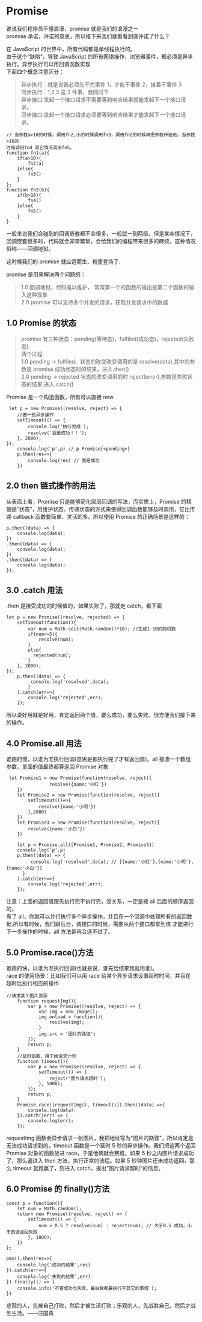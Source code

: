 # Promise

谁说我们程序员不懂浪漫，promise 就是我们的浪漫之一 <br>
promise 承诺，许诺的意思，所以接下来我们就看看到底许诺了什么？

在 JavaScript 的世界中，所有代码都是单线程执行的。<br>
由于这个“缺陷”，导致 JavaScript 的所有网络操作，浏览器事件，都必须是异步执行。异步执行可以用回调函数实现<br>
下面四个概念注意区分：

> 异步执行：就是说我必须先干完事件 1，才能干事件 2，接着干事件 3<br>
> 同步执行：1,2,3 这 3 件事，我同时干<br>
> 异步接口:发起一个接口请求不需要等到响应结果就能发起下一个接口请求。<br>
> 同步接口:发起一个接口请求必须要等到响应结果才能发起下一个接口请求。

```
// 当参数a>10的时候，调用fn2,小的时候调用fn3，调用fn2的时候再把参数传给他，当参数>16的
时候调用fn4 其它情况调用fn5，
function fn1(a){
    if(a>10){
        fn2(a)
    }else{
        fn3()
    }
};
function fn2(b){
    if(b>16){
        fn4()
    }else{
        fn5()
    }
}
```

一般来说我们会碰到的回调嵌套都不会很多，一般就一到两级，但是某些情况下，回调嵌套很多时，代码就会非常繁琐，会给我们的编程带来很多的麻烦，这种情况俗称——回调地狱。<br>

这时候我们的 promise 就应运而生、粉墨登场了.<br>

promise 是用来解决两个问题的：

> 1.0 回调地狱，代码难以维护， 常常第一个的函数的输出是第二个函数的输入这种现象 <br>
> 2.0 promise 可以支持多个并发的请求，获取并发请求中的数据

## 1.0 Promise 的状态

> promise 有三种状态：pending(等待态)，fulfiled(成功态)，rejected(失败态)<br>
> 两个过程: <br>
> 1.0 pending -> fulfiled、状态的改变改变调用的是 resolve(data),其中的参数是 promise 成功状态时的结果，进入.then()<br>
> 2.0 pending -> rejected 状态的改变调用的时 reject(error),参数是失败状态的结果,进入.catch()

Promise 是一个构造函数，所有可以直接 new

```
 let p = new Promise((resolve, reject) => {
    //做一些异步操作
    setTimeout(() => {
        console.log('执行完成');
        resolve('我是成功！！');
    }, 2000);
});
    console.log('p',p) // p Promise{<pending>}
    p.then(res=>{
        console.log(res) // 我是成功
    })
```

## 2.0 then 链式操作的用法

从表面上看，Promise 只是能够简化层层回调的写法，而实质上，Promise 的精髓是“状态”，用维护状态、传递状态的方式来使得回调函数能够及时调用，它比传递 callback 函数要简单、灵活的多。所以使用 Promise 的正确场景是这样的：

```
p.then((data) => {
    console.log(data);
})
.then((data) => {
    console.log(data);
})
.then((data) => {
    console.log(data);
});
```

## 3.0 .catch 用法

.then 是接受成功的时候值的，如果失败了，那就走 catch，看下面

```
let p = new Promise((resolve, rejected) => {
    setTimeout(function(){
        var num = Math.ceil(Math.random()*10); //生成1-10的随机数
        if(num<=5){
            resolve(num);
        }
        else{
          rejected(num);
        }
    }, 2000);
});
    p.then((data) => {
         console.log('resolved',data);
        }
    ).catch(err=>{
        console.log('rejected',err);
    });
```

所以说好用就是好用，肯定返回两个值，要么成功，要么失败，很方便我们接下来的操作。

## 4.0 Promise.all 用法

谁跑的慢，以谁为准执行回调(意思是都执行完了才有返回值)。all 接收一个数组参数，里面的值最终都算返回 Promise 对象

```
 let Promise1 = new Promise(function(resolve, reject){
                resolve({name:'小红'})
    })
    let Promise2 = new Promise(function(resolve, reject){
        setTimeout(()=>{
            resolve({name:'小明'})
        },2000)
    })
    let Promise3 = new Promise(function(resolve, reject){
        resolve({name:'小白'})
    })

    let p = Promise.all([Promise1, Promise2, Promise3])
    console.log('p',p)
    p.then((data) => {
         console.log('resolved',data); // [{name:'小红'},{name:'小明'},{name:'小白'}]
      }
    ).catch(err=>{
        console.log('rejected',err);
    });
```

注意：上面的返回值跟先执行完不执行完，没关系，一定是按 all 后面的顺序返回的。<br>
有了 all，你就可以并行执行多个异步操作，并且在一个回调中处理所有的返回数据.所以有时候，我们跟后台，调接口的时候，需要从两个接口都拿到值
才能进行下一步操作的时候，all 方法是再合适不过了。

## 5.0 Promise.race()方法

谁跑的快，以谁为准执行回调(也就是说，谁先给结果我就用谁)。<br>
race 的使用场景：比如我们可以用 race 给某个异步请求设置超时时间，并且在超时后执行相应的操作

```
//请求某个图片资源
    function requestImg(){
        var p = new Promise((resolve, reject) => {
            var img = new Image();
            img.onload = function(){
                resolve(img);
            }
            img.src = '图片的路径';
        });
        return p;
    }
    //延时函数，用于给请求计时
    function timeout(){
        var p = new Promise((resolve, reject) => {
            setTimeout(() => {
                reject('图片请求超时');
            }, 5000);
        });
        return p;
    }
    Promise.race([requestImg(), timeout()]).then((data) =>{
        console.log(data);
    }).catch((err) => {
        console.log(err);
    });
```

requestImg 函数会异步请求一张图片，我把地址写为"图片的路径"，所以肯定是无法成功请求到的。timeout 函数是一个延时 5 秒的异步操作。我们把这两个返回 Promise 对象的函数放进 race，于是他俩就会赛跑，如果 5 秒之内图片请求成功了，那么遍进入 then 方法，执行正常的流程。如果 5 秒钟图片还未成功返回，那么 timeout 就跑赢了，则进入 catch，报出“图片请求超时”的信息。

## 6.0 Promise 的 finally()方法

```
const p = function(){
    let num = Math.random();
    return new Promise((resolve, reject) => {
        setTimeout(() => {
            num > 0.5 ? resolve(num) : reject(num); // 大于0.5 成功，小于的话返回失败
        }, 1000);
    })
};

pms().then(res=>{
    console.log('成功的结果',res)
}).catch(err=>{
    console.log('失败的结果',err)
}).finally(() => {
    console.info('不管成功与失败，最后我都要执行干其它的事情');
})
```

悲观的人，先被自己打败，然后才被生活打败；乐观的人，先战胜自己，然后才战胜生活。——汪国真
